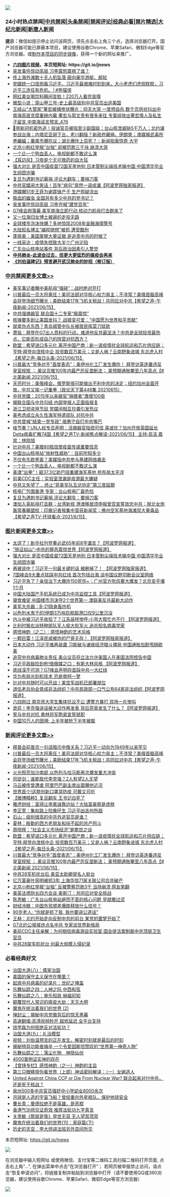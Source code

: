 ![](https://raw.githubusercontent.com/fqnews/bnews/master/64photo/fqnews-qr.jpg)

<div id="tt">
<h3>24小时热点禁闻|<a href="#%E4%B8%AD%E5%85%B1%E7%A6%81%E9%97%BB%E6%9B%B4%E5%A4%9A%E6%96%87%E7%AB%A0">中共禁闻</a>|<a href="#%E5%9B%BE%E7%89%87%E6%96%B0%E9%97%BB%E6%9B%B4%E5%A4%9A%E6%96%87%E7%AB%A0">头条禁闻</a>|<a href="#%E6%96%B0%E9%97%BB%E8%AF%84%E8%AE%BA%E6%9B%B4%E5%A4%9A%E6%96%87%E7%AB%A0">禁闻评论|<a href="#%E5%BF%85%E7%9C%8B%E7%BB%8F%E5%85%B8%E5%A5%BD%E6%96%87">经典必看|<a href="/video.md#%E7%A6%81%E7%89%87%E7%B2%BE%E9%80%89">禁片精选</a>|<a href="https://github.com/fqnews/djy/blob/master/gb/nf1351518.md#1">大纪元新闻</a>|<a href="https://github.com/fqnews/ntdtv/blob/master/gb/prog204.md#1">新唐人新闻</a></h3>
<div><b>提示：</b>微信如提示停止访问该网页，须先点击右上角三个点，选择浏览器打开。国产浏览器可能已屏蔽本项目，建议使用谷歌Chrome、苹果Safari、微软Edge等官方浏览器。或<a href="https://github.com/fqnews/bnews/blob/master/%E5%88%B6%E4%BD%9Cgit%E7%A6%81%E9%97%BB%E9%95%9C%E5%83%8F.md">制作本项目的同步镜像</a>，获得一个新的网址来推广。</div>
<ul>
<li><b><a href="http://d1.bdrive.tk/64.mp4" target="_blank">六四图片视频</a>，本页短网址: https://git.io/jnews</b></li>
<li><a href="/cnnews/20210615/1567205.md">突发事件惊动高层 习李震怒震撼了谁？</a></li>
<li><a href="/cbnews/20210615/1567372.md">传上海外滩数十无人机坠落 砸向豪华游艇、邮轮</a></li>
<li><a href="/comments/20210615/1567415.md">党媒统一口径炮轰习近平，习近平最艰难时刻到来，大小老虎们虎视眈眈，习近平三连任有危机。│#熊猫侠</a></li>
<li><a href="/cbnews/20210615/1567195.md">网红美女喝饮料瞬间变脸！220万人看完哀嚎</a></li>
<li><a href="/cbnews/20210615/1567127.md">微型小说：穿山甲三号-史上最高级别中共官员出逃美国</a></li>
<li><a href="/comments/20210616/1567519.md">王岐山“大管家”董宏被捕惨状曝光：仰天大哭 一度想自杀 数千页供状抖出中南海高层贪腐重磅内幕 董宏与郭文贵有很多来往 专案组放出董宏情人及私生子留言 中南海谣言预言_476</a></li>
<li><a href="/bannedvideo/20210615/1567123.md">🚨带新冠机密外逃！投诚官员被指至少副国级；台山核泄威胁5千万人；北约谋参战台海；内塔尼亚胡下台，老川翻版？新政府藏祸，伊朗笑；澳媒揭武毒所养蝙蝠；番禺市爆抗议；湖北爆炸上百死？｜新闻拍案惊奇 大宇</a></li>
<li><a href="/cbnews/20210615/1567225.md">北京小粉红举报“台独” 却被罚款三千块 崩溃大哭</a></li>
<li><a href="/cbnews/20210616/1567546.md">一个比一个狗血丢人，电视剧都不敢这么演</a></li>
<li><a href="/headline/20210615/1567221.md">【耳边风】习帝是个无可救药的自大狂</a></li>
<li><a href="/topimagenews/20210615/1567286.md">强大对比 是否中国疫苗?2国天差地别 日本管制尖端技术输中国 中国清华毕业生组团诈骗</a></li>
<li><a href="/cbnews/20210616/1567521.md">复旦为遇刺书记募捐 评论大翻车：要捐刀客</a></li>
<li><a href="/cnnews/20210615/1567185.md">中共官媒闹大笑话！百年“病句”竟然一语成谶【阿波罗网独家报道】</a></li>
<li><a href="/yule/20210616/1567573.md">港媒曝51岁王菲为谢霆锋产子 生产照疑流出</a></li>
<li><a href="/cnnews/20210615/1567126.md">吸血的蝗虫 全国共有多少中共的党书记？</a></li>
<li><a href="/cbnews/20210615/1567354.md">突发事件惊动高层 习李齐喊“建党百年”</a></li>
<li><a href="/cbnews/20210615/1567212.md">G7峰会刚落幕 美军南海立即行动 核动力航母打击群来了</a></li>
<li><a href="/cnnews/20210616/1567646.md">又一位海归女博士被逼的走投无路</a></li>
<li><a href="/cnnews/20210616/1567459.md">全球楼市泡沫快爆？多地惊现2008年金融海啸警号</a></li>
<li><a href="/cbnews/20210615/1567381.md">大陆知名博主“编程随想”被抓 遭受酷刑</a></li>
<li><a href="/cbnews/20210615/1567137.md">蓬佩奥：美国掌握大量证据 是追责中共的时候了</a></li>
<li><a href="/cnnews/20210615/1567390.md">一线采访：疫情失控致大半个广州沦陷</a></li>
<li><a href="/cnnews/20210616/1567528.md">广东台山核电站事件 背后政治因素引人警觉</a></li>
<li><b><a href="/comments/20200211/1275071.md" target="_blank">中共肺炎-此波会过去，但更大更猛烈的瘟疫会再来</a></b></li>
<li><b><a href="/comments/20200207/1272816.md" target="_blank">《刘伯温碑记》预言避开武汉肺炎的妙招（修订版）</a></b></li>
</ul>
</div>

<div class="catlist">
<h3><a href="/cbnews/" target="_blank">中共禁闻</a><span><a href="/cbnews/" target="_blank" rel="nofollow">更多文章>></a></span></h3>
<ul>
<li><a href="/cbnews/20210616/1567810.md" target="_blank">美军事记者曝中美航母“强碰”：战时绝对开打</a></li>
<li><a href="/comments/20210616/1567797.md" target="_blank">川普最后一员大将离任！美司法部对华核心权力易主；不寻常？美俄首脑高峰会将登场细节曝光；美欧结束17年飞机关税战！共同应对中共【希望之声-午夜新闻-2021/06/15】</a></li>
<li><a href="/cbnews/20210616/1567790.md" target="_blank">中共强摘器官 联合国十二专家“极震惊”</a></li>
<li><a href="/cbnews/20210616/1567782.md" target="_blank">核弹要多到让美国发抖？ 战狼变可爱：“中国愿为世界和平贡献”</a></li>
<li><a href="/cbnews/20210616/1567734.md" target="_blank">就拿你点东西？青岛城管中队长被居民挥菜刀猛砍</a></li>
<li><a href="/cbnews/20210616/1567713.md" target="_blank">萧铭：拜登在G7出人意料的行动，难道他反共最坚决？中共是全球投资最热点，它能否形成自己的阵营对抗西方？</a></li>
<li><a href="/comments/20210616/1567712.md" target="_blank">欧盟：希望进口多元化 离开中国产商；新一波疫情扰全球航运和芯片供应链；亨特·拜登向泄核中企 投资数百万美元；又是人祸？云南野象进城 东北虎入村【希望之声-每日头条-2021/06/15】</a></li>
<li><a href="/comments/20210616/1567711.md" target="_blank">川普最大“竞争对手”首度表态”；美伊州化工厂发生爆炸！ 拜登访英连番违反皇室规矩 ； 美议员推100年内最严厉反垄断法； 美预期通胀攀至八年高点【#北美新闻  2021/06/15】</a></li>
<li><a href="/cbnews/20210616/1567673.md" target="_blank">天亮时分：美俄峰会，俄罗斯很可能做出不利中共的决定；纽约加州全面开放，中共又挨一记重拳（政论天下第446集 20210615）</a></li>
<li><a href="/cbnews/20210616/1567659.md" target="_blank">中共党媒：2015年以来器官“捐赠者”激增100倍</a></li>
<li><a href="/cbnews/20210616/1567637.md" target="_blank">揭联合国与中共勾结 内部举报人正面临报复</a></li>
<li><a href="/cbnews/20210616/1567636.md" target="_blank">浙江卫视盗用节目 党媒间相互抄袭引发热议</a></li>
<li><a href="/cbnews/20210616/1567629.md" target="_blank">美考虑成立永久性海军特遣部队 对抗中共</a></li>
<li><a href="/cbnews/20210616/1567628.md" target="_blank">中共曾喊“结束一党专政” 骆惠宁自打中共嘴巴</a></li>
<li><a href="/comments/20210616/1567627.md" target="_blank">啥节奏？UN人权专员声明：活摘器官指控可信  喜或忧？加州开放英国延长Delta病毒扩散74国【希望之声TV-新闻焦点解读-2021/06/15】 主持:高洁  嘉宾：林晓旭</a></li>
<li><a href="/cbnews/20210616/1567617.md" target="_blank">针对中共？美赠80瓶信使疫苗传递重要信息</a></li>
<li><a href="/cbnews/20210616/1567616.md" target="_blank">中国台山核电站“放射性威胁”：目前所知多少</a></li>
<li><a href="/cbnews/20210616/1567581.md" target="_blank">不仅有东欧黑客？美媒指中共参与基建网络袭击</a></li>
<li><a href="/cbnews/20210616/1567546.md" target="_blank">一个比一个狗血丢人，电视剧都不敢这么演</a></li>
<li><a href="/cbnews/20210616/1567525.md" target="_blank">美澳“出拳”！砸37.3亿助巴纽重建海军基地 抢布局太平洋</a></li>
<li><a href="/cbnews/20210616/1567524.md" target="_blank">前美CDC主任：实验室泄漏是疫源最大嫌疑</a></li>
<li><a href="/cbnews/20210616/1567523.md" target="_blank">中共又失望了… 终止“菲美军队互访协定”第三度延期</a></li>
<li><a href="/cbnews/20210616/1567522.md" target="_blank">核电厂包围香港 专家：台山核电厂最危险</a></li>
<li><a href="/cbnews/20210616/1567521.md" target="_blank">复旦为遇刺书记募捐 评论大翻车：要捐刀客</a></li>
<li><a href="/comments/20210616/1567483.md" target="_blank">澳加入英航母打击群；台湾新规 港澳移居须申报曾否宣誓效忠中共；脱北女炮轰常春藤盟校；印裔记者报集中营获新闻奖；佛州空军基地海滩现大量毒品【希望之声TV-环球看点-2021/6/15】</a></li>

</ul>
</div>
<div class="catlist">
<h3><a href="/topimagenews/" target="_blank">图片新闻</a><span><a href="/topimagenews/" target="_blank" rel="nofollow">更多文章>></a></span></h3>
<ul>
<li><a href="/topimagenews/20210616/1567809.md" target="_blank">太逗了！新华社刊登董必武65年前8字谶言？【阿波罗网报道】</a></li>
<li><a href="/topimagenews/20210616/1567674.md" target="_blank">“铁证如山”-中共的罪恶震惊世界【阿波罗网报道】</a></li>
<li><a href="/topimagenews/20210615/1567286.md" target="_blank">强大对比 是否中国疫苗?2国天差地别 日本管制尖端技术输中国 中国清华毕业生组团诈骗</a></li>
<li><a href="/topimagenews/20210615/1567099.md" target="_blank">再被说中？习近平一句最关键的话 被删掉了！ 【阿波罗网独家报道】</a></li>
<li><a href="/topimagenews/20210614/1566582.md" target="_blank">7国峰会9大重点猛踩中共红线 首次包括台海 谈中国议题切断会议室网络</a></li>
<li><a href="/topimagenews/20210614/1566288.md" target="_blank">习近平急了？亲信治下大爆炸150死伤+；广州官方吹风要大爆发？北京变平壤1个月</a></li>
<li><a href="/topimagenews/20210614/1566204.md" target="_blank">中国大陆国产手机系统已成为中共监控工具【阿波罗网报道】</a></li>
<li><a href="/topimagenews/20210614/1566191.md" target="_blank">寝食难安 中国楼市泡沫夺2个世界第一 澳联美反共最新大动作</a></li>
<li><a href="/topimagenews/20210613/1565974.md" target="_blank">美军大杀器：B-21隐身轰炸机</a></li>
<li><a href="/topimagenews/20210613/1565965.md" target="_blank">以色列水鬼干的!伊朗3万吨巨舰距港口仅9公里沉没</a></li>
<li><a href="/topimagenews/20210613/1565945.md" target="_blank">内斗中被习近平收拾了？江系装样惨呼:小骂大帮忙也不行 【阿波罗网报道】</a></li>
<li><a href="/topimagenews/20210613/1565758.md" target="_blank">比利时极右派特种部队军人偷大批军火 追杀知名病毒学家</a></li>
<li><a href="/comments/20210612/1565472.md" target="_blank">感悟神韵（之二）：感悟神韵的艺术风格</a></li>
<li><a href="/topimagenews/20210612/1565301.md" target="_blank">一颗巨雷！江泽民或被炸的尸骨无存！【阿波罗网独家报道】</a></li>
<li><a href="/topimagenews/20210611/1564833.md" target="_blank">日本大动作 习近平难再装聋 习能破与诸侯经济暗斗僵局 中国通胀加剧甩锅欧美</a></li>
<li><a href="/topimagenews/20210611/1564685.md" target="_blank">追究中共病毒肺炎责任 美众议员将立法允许美国人在美国法院控告中国</a></li>
<li><a href="/topimagenews/20210611/1564647.md" target="_blank">习近平政敌捡到枪!借俄媒之口：有斯大林风格 【阿波罗网报道】</a></li>
<li><a href="/topimagenews/20210609/1563248.md" target="_blank">底线深不可测？G7峰会声明将首踩中共一大红线</a></li>
<li><a href="/topimagenews/20210609/1563122.md" target="_blank">华为布局光刻机技术 恐是南柯一梦</a></li>
<li><a href="/topimagenews/20210608/1562813.md" target="_blank">针对中共随时可以开战！美空军战机已部署就位</a></li>
<li><a href="/topimagenews/20210608/1562650.md" target="_blank">退伍老兵协会竟成非法组织？中共民政部一口气公布64家非法组织【阿波罗网报道】</a></li>
<li><a href="/topimagenews/20210608/1562320.md" target="_blank">六四刚过 南京师大学生集体抗议不公 遭警方暴打 现场一片惨叫</a></li>
<li><a href="/topimagenews/20210608/1562319.md" target="_blank">诡异！李克强讲话被大动作再发表 背后究竟发生了什么？【阿波罗网报道】</a></li>
<li><a href="/topimagenews/20210608/1562318.md" target="_blank">誓与中共对抗 弗林将军胞弟宣誓就职</a></li>
<li><a href="/topimagenews/20210608/1562317.md" target="_blank">中国10万人的困境: 上半年被抢下半年被裁</a></li>

</ul>
</div>
<div class="catlist">
<h3><a href="/comments/" target="_blank">新闻评论</a><span><a href="/comments/" target="_blank" rel="nofollow">更多文章>></a></span></h3>
<ul>
<li><a href="/comments/20210616/1567803.md" target="_blank">拜普会前普京一句话暗示中俄关系？习近平一动向为1949年以来罕见</a></li>
<li><a href="/comments/20210616/1567797.md" target="_blank">川普最后一员大将离任！美司法部对华核心权力易主；不寻常？美俄首脑高峰会将登场细节曝光；美欧结束17年飞机关税战！共同应对中共【希望之声-午夜新闻-2021/06/15】</a></li>
<li><a href="/comments/20210616/1567795.md" target="_blank">火光照亮加沙南部 以色列与哈马斯再次爆发重大冲突</a></li>
<li><a href="/comments/20210616/1567789.md" target="_blank">司徒剑：谁能取代李克强？2人有望2人无望</a></li>
<li><a href="/comments/20210616/1567788.md" target="_blank">马云被传曾遭虐 阿里巴巴副主席出面曝他近况</a></li>
<li><a href="/comments/20210616/1567744.md" target="_blank">世界首个!这款创新口罩具防疫 可戴又可吃</a></li>
<li><a href="/comments/20210616/1567738.md" target="_blank">【微博精粹】复旦翻车 王书记白死了</a></li>
<li><a href="/comments/20210616/1567737.md" target="_blank">雅虎财经：富得让李嘉诚靠边站？大陆富豪那是虚胖</a></li>
<li><a href="/comments/20210616/1567724.md" target="_blank">李正宽：集权路上险像环生 习近平凶吉何所趋</a></li>
<li><a href="/comments/20210616/1567723.md" target="_blank">石山：级别很高的中共外逃官员是谁？</a></li>
<li><a href="/comments/20210616/1567722.md" target="_blank">夏林：殷勤的西方老朋友和扶不起的共产阿斗</a></li>
<li><a href="/comments/20210616/1567721.md" target="_blank">周晓辉：“社会主义市场经济”是欺世之谈</a></li>
<li><a href="/comments/20210616/1567712.md" target="_blank">欧盟：希望进口多元化 离开中国产商；新一波疫情扰全球航运和芯片供应链；亨特·拜登向泄核中企 投资数百万美元；又是人祸？云南野象进城 东北虎入村【希望之声-每日头条-2021/06/15】</a></li>
<li><a href="/comments/20210616/1567711.md" target="_blank">川普最大“竞争对手”首度表态”；美伊州化工厂发生爆炸！ 拜登访英连番违反皇室规矩 ； 美议员推100年内最严厉反垄断法； 美预期通胀攀至八年高点【#北美新闻  2021/06/15】</a></li>
<li><a href="/comments/20210616/1567710.md" target="_blank">中共28军机扰台后 美亚太助卿提名人挺台</a></li>
<li><a href="/comments/20210616/1567708.md" target="_blank">亿万富豪叶简明被抓3年 上海华信71家关联公司合并破产</a></li>
<li><a href="/comments/20210616/1567707.md" target="_blank">北京小粉红举报“台独” 反被警察罚款3千 当场崩溃 网友笑翻</a></li>
<li><a href="/comments/20210616/1567701.md" target="_blank">美英法德防长四方会谈 奥斯汀：共同应对安全挑战</a></li>
<li><a href="/comments/20210616/1567694.md" target="_blank">陈思敏：广东台山核电站避而不答的核心问题 早就撒过谎</a></li>
<li><a href="/comments/20210616/1567693.md" target="_blank">财经冷眼：中国外贸顺差爆跌释放什么信号？</a></li>
<li><a href="/comments/20210616/1567687.md" target="_blank">90岁老人: “你就是抓了我, 我也要讲公道话”</a></li>
<li><a href="/comments/20210616/1567682.md" target="_blank">王赫：北约开始走向反制中共的前台 某党的噩梦开始了</a></li>
<li><a href="/comments/20210616/1567677.md" target="_blank">G7北约公报接连点名中共 专家谈世界新格局</a></li>
<li><a href="/comments/20210616/1567676.md" target="_blank">美前CDC主任亲解：为何相信病毒源自实验室 国会提法案制裁中共顶层卫生官员</a></li>
<li><a href="/comments/20210616/1567675.md" target="_blank">中共28架军机扰台 创最大规模入侵纪录</a></li>

</ul>
</div>

<div class="catlist">
<h3>必看经典好文</h3>
<ul>
<li><a href="/cbnews/20190424/914482.md" target="_blank">治国大道(八)：儒家治国</a></li>
<li><a href="/lifebaike/20200520/1331379.md" target="_blank">美国的保守主义保守在哪里？</a></li>
<li><a href="/comments/20200702/1354076.md" target="_blank">起底中共病毒的纪录片：世纪之掩盖</a></li>
<li><a href="/tculture/20190101/791144.md" target="_blank">乐舞仙踪之四：人神之际 中西和弦</a></li>
<li><a href="/tculture/20170717/792953.md" target="_blank">乐舞仙踪之八：审乐知政 祸福前知</a></li>
<li><a href="/comments/20200619/783185.md" target="_blank">颠覆现代人常识的瘟疫大劫：天灭大明</a></li>
<li><a href="/topimagenews/20180520/944940.md" target="_blank">魔鬼在统治着我们的世界 (2)</a></li>
<li><a href="/topimagenews/20170218/694213.md" target="_blank">掸封尘：揭秘中共党徽背后的惊天黑幕</a></li>
<li><a href="/comments/20210202/1479954.md" target="_blank">高速翻墙:高清视频秒开 超低延迟 全平台支持</a></li>
<li><a href="/comments/20210123/1473430.md" target="_blank">钱学森为何拒绝反对法轮功？</a></li>
<li><a href="/cbnews/20180315/914943.md" target="_blank">治国大道(九)：礼治模型</a></li>
<li><a href="/comments/20200628/1351782.md" target="_blank">视频：刘伯温预言的正在发生，解密时刻就是最后的时刻</a></li>
<li><a href="/cnnews/20210317/1506463.md" target="_blank">揭秘特异功能者梅辛 一个令爱因斯坦赞叹的“世界第一神奇人物”</a></li>
<li><a href="/tculture/20190101/1056889.md" target="_blank">乐舞仙踪之三：落尘化物　神隐仙伏</a></li>
<li><a href="/lifebaike/20201113/1430218.md" target="_blank">4000案例证实神的存在</a></li>
<li><a href="/comments/20210611/1564824.md" target="_blank">【曾铮专栏】感悟神韵（之一）神韵的主旨</a></li>
<li><a href="/comments/20200426/1319648.md" target="_blank">第三只眼睛带你看世界（上部）神话密码解译：（一）女娲造人</a></li>
<li><a href="/comments/20200820/1451960.md" target="_blank">United Against China CCP or Die From Nuclear War? 联合起来对付中共，还是死于核战？</a></li>
<li><a href="/comments/20200704/783272.md" target="_blank">泉州500多中共官员强奸中小学幼女8000余次</a></li>
<li><a href="/comments/20200712/1359456.md" target="_blank">月球是人造的宇宙飞船？曾经重创外星舰队，保护地球安全</a></li>
<li><a href="/comments/20180726/727420.md" target="_blank">曹长青：曼德拉绝不是英雄，是恶棍</a></li>
<li><a href="/comments/20200517/1330064.md" target="_blank">香港气功师见证奇效 推荐法轮功九字真言</a></li>
<li><a href="/topimagenews/20170331/738673.md" target="_blank">关贵敏《那就是我》举世无双 无人望其项背</a></li>
<li><a href="/topimagenews/20180530/950691.md" target="_blank">魔鬼在统治着我们的世界(11)：家庭篇(下)</a></li>
<li><a href="/tculture/20121025/73064.md" target="_blank">历史的天空：李大师讲法班另外空间所见</a></li>

</ul>
</div>

本页短网址: https://git.io/jnews

![](https://raw.githubusercontent.com/fqnews/bnews/master/64photo/fqnews-qr.jpg)

在浏览器中输入短网址 或使用微信、支付宝等二维码工具扫描二维码打开页面, 点击右上角"...", 在弹出菜单中点击“在浏览器打开”； 若网页被举报禁止访问，请点击“恢复申请访问”，将链接复制并粘贴到浏览器中打开（请不要使用QQ或360浏览器，建议使用谷歌Chrome、苹果Safari、微软Edge等官方浏览器）

![](https://raw.githubusercontent.com/fqnews/bnews/master/64photo/wx.jpg)